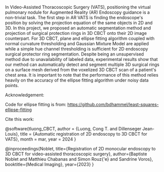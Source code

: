 In Video-Assisted Thoracoscopic Surgery (VATS), positioning the virtual pulmonary nodule for
Augmented Reality (AR) Endoscopy guidance is a non-trivial task. The first step in AR VATS
is finding the endoscope's position by solving the projection equation of the same objects in
2D and 3D. In this project, we proposed an automatic segmentation method and projection of
surgical protection rings in 3D CBCT onto their 2D image counterpart. For 3D CBCT, plane
and ellipse fitting algorithm coupled with normal curvature thresholding and Gaussian Mixture
Model are applied while a simple hue channel thresholding is sufficient for 2D endoscopy surgical
protector ring segmentation. Despite being an unsupervised method due to unavailability of
labeled data, experimental results show that our method can automatically detect and segment
multiple 3D surgical rings on a surface mesh derived from the voxelized 3D CBCT scan of a
patient's chest area. It is important to note that the performance of this method relies heavily
on the accuracy of the ellipse fitting algorithm under noisy data points.

Acknowledgement:

Code for ellipse fitting is from:
https://github.com/bdhammel/least-squares-ellipse-fitting

Cite this work:

@software{tluong_CBCT,
  author       = {Luong, Cong T. and Dillenseger Jean-Louis},
  title        = {Automatic registration of 2D endoscopy to 3D CBCT for VATS},
  month        = mar,
  year         = 2024
}

@inproceedings{Noblet,
  title={Registration of 2D monocular endoscopy to 3D CBCT for video-assisted thoracoscopic surgery},
  author={Baptiste Noblet and Matthieu Chabanas and Simon Rouz{\'e} and Sandrine Voros},
  booktitle={Medical Imaging},
  year={2023}
}

